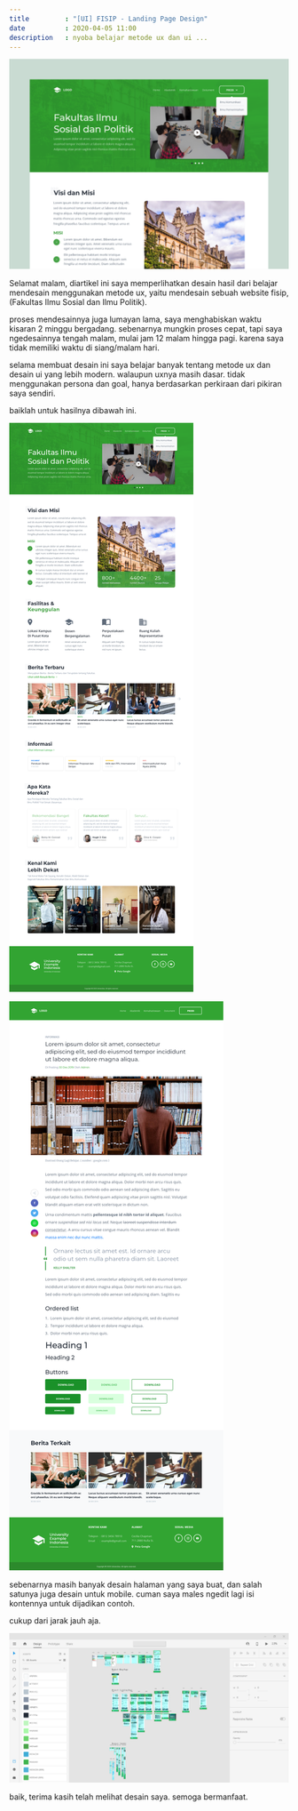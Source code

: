 ```yaml
---
title         : "[UI] FISIP - Landing Page Design"
date          : 2020-04-05 11:00
description   : nyoba belajar metode ux dan ui ...
---
```


![UI Fisip](/assets/post/UI-Fisip-Landing-Page-Design.png)

Selamat malam, diartikel ini saya memperlihatkan desain hasil dari belajar mendesain menggunakan metode ux, yaitu mendesain sebuah website fisip, (Fakultas Ilmu Sosial dan Ilmu Politik).

proses mendesainnya juga lumayan lama, saya menghabiskan waktu kisaran 2 minggu bergadang.
sebenarnya mungkin proses cepat, tapi saya ngedesainnya tengah malam, mulai jam 12 malam hingga pagi. karena saya tidak memiliki waktu di siang/malam hari.

selama membuat desain ini saya belajar banyak tentang metode ux dan desain ui yang lebih modern. walaupun uxnya masih dasar. tidak menggunakan persona dan goal, hanya berdasarkan perkiraan dari pikiran saya sendiri.

baiklah untuk hasilnya dibawah ini.

![UI Fisip](/assets/post/UI-FISIP-1.png)

![UI Fisip](/assets/post/UI-FISIP-2.png)

sebenarnya masih banyak desain halaman yang saya buat, dan salah satunya juga desain untuk mobile. cuman saya males ngedit lagi isi kontennya untuk dijadikan contoh.

cukup dari jarak jauh aja.

![UI Fisip](/assets/post/UI-FISIP-3.png)

baik, terima kasih telah melihat desain saya.
semoga bermanfaat.